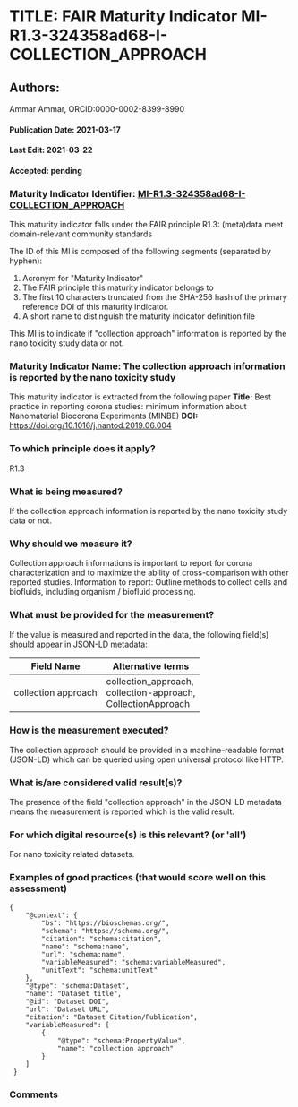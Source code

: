 # TITLE: FAIR Maturity Indicator MI-R1.3-324358ad68-I-COLLECTION_APPROACH

## Authors: 
Ammar Ammar, ORCID:0000-0002-8399-8990

#### Publication Date: 2021-03-17
#### Last Edit: 2021-03-22
#### Accepted: pending

### Maturity Indicator Identifier: [MI-R1.3-324358ad68-I-COLLECTION_APPROACH](https://w3id.org/fair/maturity_indicator/terms/Gen2/MI-R1.3-324358ad68-I-COLLECTION_APPROACH)

This maturity indicator falls under the FAIR principle R1.3:
(meta)data meet domain-relevant community standards

The ID of this MI is composed of the following segments (separated by hyphen):
1. Acronym for "Maturity Indicator"
1. The FAIR principle this maturity indicator belongs to
1. The first 10 characters truncated from the SHA-256 hash of the primary reference DOI of this maturity indicator.
1. A short name to distinguish the maturity indicator definition file

This MI is to indicate if "collection approach" information is reported by the nano toxicity study data or not.

### Maturity Indicator Name:  The collection approach information is reported by the nano toxicity study

This maturity indicator is extracted from the following paper 
**Title:** Best practice in reporting corona studies: minimum information about Nanomaterial Biocorona Experiments (MINBE)
**DOI:** https://doi.org/10.1016/j.nantod.2019.06.004

### To which principle does it apply?  
R1.3

### What is being measured?
If the collection approach information is reported by the nano toxicity study data or not.

### Why should we measure it?
Collection approach informations is important to report for corona characterization and
to maximize the ability of cross-comparison with other reported studies. Information to report:
Outline methods to collect cells and biofluids, including organism / biofluid processing.

### What must be provided for the measurement?
If the value is measured and reported in the data, the following field(s) should appear in JSON-LD metadata: 

| Field Name                | Alternative terms                                                     |
| ------------------------- | --------------------------------------------------------------------- |
| collection approach       | collection_approach,<br>collection-approach,<br>CollectionApproach    |

### How is the measurement executed?
The collection approach should be provided in a machine-readable format (JSON-LD) which can be queried using open universal protocol like HTTP.

### What is/are considered valid result(s)?
The presence of the field "collection approach" in the JSON-LD metadata means the measurement is reported which is the valid result.

### For which digital resource(s) is this relevant? (or 'all')
For nano toxicity related datasets.  

### Examples of good practices (that would score well on this assessment)
```{json}
{
 	"@context": {
 		"bs": "https://bioschemas.org/",
 		"schema": "https://schema.org/",
 		"citation": "schema:citation",
 		"name": "schema:name",
 		"url": "schema:name",
 		"variableMeasured": "schema:variableMeasured",
 		"unitText": "schema:unitText"
 	},
 	"@type": "schema:Dataset",
 	"name": "Dataset title",
 	"@id": "Dataset DOI",
 	"url": "Dataset URL",
 	"citation": "Dataset Citation/Publication",
 	"variableMeasured": [
 		{
 			"@type": "schema:PropertyValue",
 			"name": "collection approach"
 		}
 	]
 }
```

### Comments

